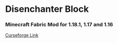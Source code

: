 # Disenchanter Block

### Minecraft Fabric Mod for 1.18.1, 1.17 and 1.16

[Curseforge Link](https://www.curseforge.com/minecraft/mc-mods/disenchanter-block)